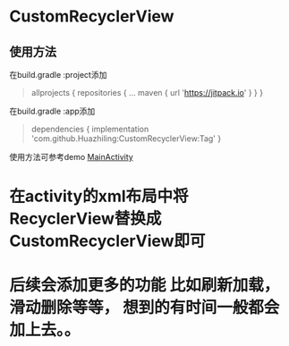 # CustomRecyclerView
## 使用方法
在build.gradle :project添加
>allprojects {
		repositories {
			...
			maven { url 'https://jitpack.io' }
		}
	}
  
在build.gradle :app添加
>dependencies {
	        implementation 'com.github.Huazhiling:CustomRecyclerView:Tag'
	}

使用方法可参考demo
[MainActivity](https://github.com/Huazhiling/CustomRecyclerView/blob/master/app/src/main/java/com/dasu/customrecyclerview/MainActivity.java)

# 在activity的xml布局中将RecyclerView替换成CustomRecyclerView即可
# 后续会添加更多的功能 比如刷新加载，滑动删除等等， 想到的有时间一般都会加上去。。
